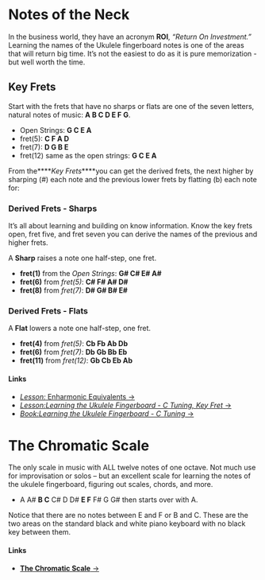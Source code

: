 # Notes of the Neck
In the business world, they have an acronym **ROI**, *“Return On Investment.”* Learning the names of the Ukulele fingerboard notes is one of the areas that will return big time. It’s not the easiest to do as it is pure memorization - but well worth the time.

## Key Frets

Start with the frets that have no sharps or flats are one of the seven letters, natural notes of music: **A B C D E F G**.

- Open Strings: **G C E A**
- fret(5): **C F A D**
- fret(7): **D G B E**
- fret(12) same as the open strings: **G C E A**

From the****_Key Frets_****you can get the derived frets, the next higher by sharping (#) each note and the previous lower frets by flatting (b) each note for:

### Derived Frets - Sharps

It’s all about learning and building on know information. Know the key frets open, fret five, and fret seven you can derive the names of the previous and higher frets.

A **Sharp** raises a note one half-step, one fret.

- **fret(1)** from the *Open Strings*: **G# C# E# A#**
- **fret(6)** from *fret(5)*: **C# F# A# D#**
- **fret(8)** from *fret(7)*: **D# G# B# E#**

### Derived Frets - Flats

A **Flat** lowers a note one half-step, one fret.

- **fret(4)** from *fret(5)*: **Cb Fb Ab Db**
- **fret(6)** from *fret(7)*: **Db Gb Bb Eb**
- **fret(11)** from *fret(12)*: **Gb Cb Eb Ab**

#### Links
-  [*Lesson:* Enharmonic Equivalents &rarr;](https://www.learnignukulele.com/lessons/code/ML-basic-19~)
-  [*Lesson:*Learning the Ukulele Fingerboard - C Tuning, Key Fret** &rarr;](~https://learningukulele.com/lessons/code/UL07-Cf-0-5-7~) 
-  [*Book:*Learning the Ukulele Fingerboard - C Tuning** &rarr;](~https://learningukulele.com/books/code/ULUNN-C~) 

# The Chromatic Scale
The only scale in music with ALL twelve notes of one octave. Not much use for improvisation or solos – but an excellent scale for learning the notes of the ukulele fingerboard, figuring out scales, chords, and more.

- A A# **B C** C# D D# **E F** F# G G# then starts over with A.

Notice that there are no notes between E and F or B and C. These are the two areas on the standard black and white piano keyboard with no black key between them.

#### Links

-  [**The Chromatic Scale** &rarr;](~https://learningukulele.com/lessons/code/ML09~) 